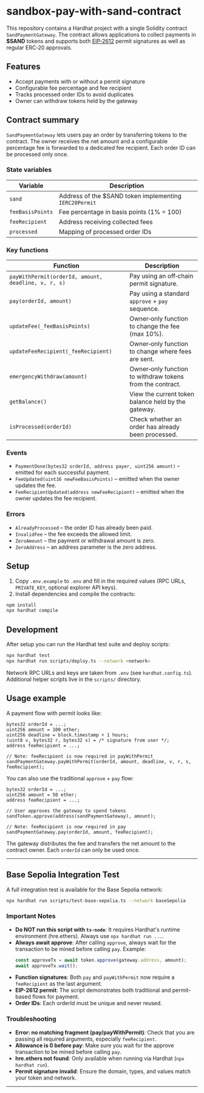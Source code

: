 # sandbox-pay-with-sand-contract

This repository contains a Hardhat project with a single Solidity contract `SandPaymentGateway`. The contract allows applications to collect payments in **$SAND** tokens and supports both [EIP‑2612](https://eips.ethereum.org/EIPS/eip-2612) permit signatures as well as regular ERC‑20 approvals.

## Features

- Accept payments with or without a permit signature
- Configurable fee percentage and fee recipient
- Tracks processed order IDs to avoid duplicates
- Owner can withdraw tokens held by the gateway

## Contract summary

`SandPaymentGateway` lets users pay an order by transferring tokens to the contract. The owner receives the net amount and a configurable percentage fee is forwarded to a dedicated fee recipient. Each order ID can be processed only once.

### State variables

| Variable | Description |
|----------|-------------|
| `sand` | Address of the $SAND token implementing `IERC20Permit` |
| `feeBasisPoints` | Fee percentage in basis points (1% = 100) |
| `feeRecipient` | Address receiving collected fees |
| `processed` | Mapping of processed order IDs |

### Key functions

| Function | Description |
|----------|-------------|
| `payWithPermit(orderId, amount, deadline, v, r, s)` | Pay using an off‑chain permit signature. |
| `pay(orderId, amount)` | Pay using a standard `approve` + `pay` sequence. |
| `updateFee(_feeBasisPoints)` | Owner‑only function to change the fee (max 10%). |
| `updateFeeRecipient(_feeRecipient)` | Owner‑only function to change where fees are sent. |
| `emergencyWithdraw(amount)` | Owner‑only function to withdraw tokens from the contract. |
| `getBalance()` | View the current token balance held by the gateway. |
| `isProcessed(orderId)` | Check whether an order has already been processed. |

### Events

- `PaymentDone(bytes32 orderId, address payer, uint256 amount)` – emitted for each successful payment.
- `FeeUpdated(uint16 newFeeBasisPoints)` – emitted when the owner updates the fee.
- `FeeRecipientUpdated(address newFeeRecipient)` – emitted when the owner updates the fee recipient.

### Errors

- `AlreadyProcessed` – the order ID has already been paid.
- `InvalidFee` – the fee exceeds the allowed limit.
- `ZeroAmount` – the payment or withdrawal amount is zero.
- `ZeroAddress` – an address parameter is the zero address.

## Setup

1. Copy `.env.example` to `.env` and fill in the required values (RPC URLs, `PRIVATE_KEY`, optional explorer API keys).
2. Install dependencies and compile the contracts:

```bash
npm install
npx hardhat compile
```

## Development

After setup you can run the Hardhat test suite and deploy scripts:

```bash
npx hardhat test
npx hardhat run scripts/deploy.ts --network <network>
```

Network RPC URLs and keys are taken from `.env` (see `hardhat.config.ts`). Additional helper scripts live in the `scripts/` directory.

## Usage example

A payment flow with permit looks like:

```solidity
bytes32 orderId = ...;
uint256 amount = 100 ether;
uint256 deadline = block.timestamp + 1 hours;
(uint8 v, bytes32 r, bytes32 s) = /* signature from user */;
address feeRecipient = ...;

// Note: feeRecipient is now required in payWithPermit
sandPaymentGateway.payWithPermit(orderId, amount, deadline, v, r, s, feeRecipient);
```

You can also use the traditional `approve` + `pay` flow:

```solidity
bytes32 orderId = ...;
uint256 amount = 50 ether;
address feeRecipient = ...;

// User approves the gateway to spend tokens
sandToken.approve(address(sandPaymentGateway), amount);

// Note: feeRecipient is now required in pay
sandPaymentGateway.pay(orderId, amount, feeRecipient);
```

The gateway distributes the fee and transfers the net amount to the contract owner. Each `orderId` can only be used once.

---

## Base Sepolia Integration Test

A full integration test is available for the Base Sepolia network:

```bash
npx hardhat run scripts/test-base-sepolia.ts --network baseSepolia
```

### Important Notes
- **Do NOT run this script with `ts-node`**: It requires Hardhat's runtime environment (hre.ethers). Always use `npx hardhat run ...`.
- **Always await approve**: After calling `approve`, always wait for the transaction to be mined before calling `pay`. Example:
  ```typescript
  const approveTx = await token.approve(gateway.address, amount);
  await approveTx.wait();
  ```
- **Function signatures**: Both `pay` and `payWithPermit` now require a `feeRecipient` as the last argument.
- **EIP-2612 permit**: The script demonstrates both traditional and permit-based flows for payment.
- **Order IDs**: Each orderId must be unique and never reused.

### Troubleshooting
- **Error: no matching fragment (pay/payWithPermit)**: Check that you are passing all required arguments, especially `feeRecipient`.
- **Allowance is 0 before pay**: Make sure you wait for the approve transaction to be mined before calling `pay`.
- **hre.ethers not found**: Only available when running via Hardhat (`npx hardhat run`).
- **Permit signature invalid**: Ensure the domain, types, and values match your token and network.

---

